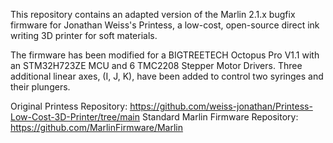 This repository contains an adapted version of the Marlin 2.1.x bugfix firmware for Jonathan Weiss's Printess, a low-cost, open-source direct ink writing 3D printer for soft materials.

The firmware has been modified for a BIGTREETECH Octopus Pro V1.1 with an STM32H723ZE MCU and 6 TMC2208 Stepper Motor Drivers. Three additional linear axes, (I, J, K), have been added to control two syringes and their plungers.

Original Printess Repository: https://github.com/weiss-jonathan/Printess-Low-Cost-3D-Printer/tree/main
Standard Marlin Firmware Repository: https://github.com/MarlinFirmware/Marlin
